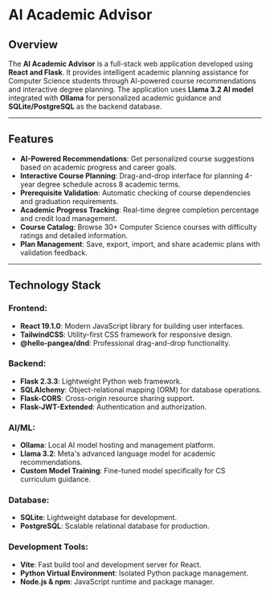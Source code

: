# AI Academic Advisor

## Overview
The **AI Academic Advisor** is a full-stack web application developed using **React and Flask**. It provides intelligent academic planning assistance for Computer Science students through AI-powered course recommendations and interactive degree planning. The application uses **Llama 3.2 AI model** integrated with **Ollama** for personalized academic guidance and **SQLite/PostgreSQL** as the backend database.

---

## Features
- **AI-Powered Recommendations**: Get personalized course suggestions based on academic progress and career goals.
- **Interactive Course Planning**: Drag-and-drop interface for planning 4-year degree schedule across 8 academic terms.
- **Prerequisite Validation**: Automatic checking of course dependencies and graduation requirements.
- **Academic Progress Tracking**: Real-time degree completion percentage and credit load management.
- **Course Catalog**: Browse 30+ Computer Science courses with difficulty ratings and detailed information.
- **Plan Management**: Save, export, import, and share academic plans with validation feedback.

---

## Technology Stack
### Frontend:
- **React 19.1.0**: Modern JavaScript library for building user interfaces.
- **TailwindCSS**: Utility-first CSS framework for responsive design.
- **@hello-pangea/dnd**: Professional drag-and-drop functionality.

### Backend:
- **Flask 2.3.3**: Lightweight Python web framework.
- **SQLAlchemy**: Object-relational mapping (ORM) for database operations.
- **Flask-CORS**: Cross-origin resource sharing support.
- **Flask-JWT-Extended**: Authentication and authorization.

### AI/ML:
- **Ollama**: Local AI model hosting and management platform.
- **Llama 3.2**: Meta's advanced language model for academic recommendations.
- **Custom Model Training**: Fine-tuned model specifically for CS curriculum guidance.

### Database:
- **SQLite**: Lightweight database for development.
- **PostgreSQL**: Scalable relational database for production.

### Development Tools:
- **Vite**: Fast build tool and development server for React.
- **Python Virtual Environment**: Isolated Python package management.
- **Node.js & npm**: JavaScript runtime and package manager.